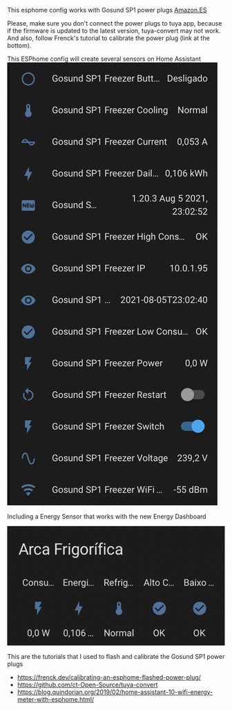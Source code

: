 This esphome config works with Gosund SP1 power plugs [Amazon.ES](https://www.amazon.es/-/pt/gp/product/B098382DKQ/ref=ppx_yo_dt_b_asin_title_o00_s00?ie=UTF8&psc=1)

Please, make sure you don't connect the power plugs to tuya app, because if the firmware is updated to the latest version, tuya-convert may not work.
And also, follow Frenck's tutorial to calibrate the power plug (link at the bottom).

This ESPhome config will create several sensors on Home Assistant
![screenshot](screenshot.png?raw=true)

Including a Energy Sensor that works with the new Energy Dashboard

![screenshot](screenshot2.png?raw=true)


This are the tutorials that I used to flash and calibrate the Gosund SP1 power plugs
 - https://frenck.dev/calibrating-an-esphome-flashed-power-plug/
 - https://github.com/ct-Open-Source/tuya-convert
 - https://blog.quindorian.org/2019/02/home-assistant-10-wifi-energy-meter-with-esphome.html/

